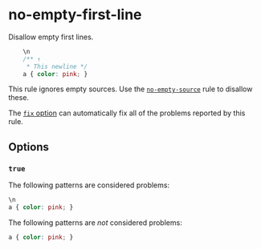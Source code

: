# no-empty-first-line

Disallow empty first lines.

```css
    \n
    /** ↑
     * This newline */
    a { color: pink; }
```

This rule ignores empty sources. Use the [`no-empty-source`](./../no-empty-source/README.md) rule to disallow these.

The [`fix` option](https://stylelint.io/user-guide/options#fix) can automatically fix all of the problems reported by this rule.

## Options

### `true`

The following patterns are considered problems:

```css
\n
a { color: pink; }
```

The following patterns are _not_ considered problems:

```css
a { color: pink; }
```
